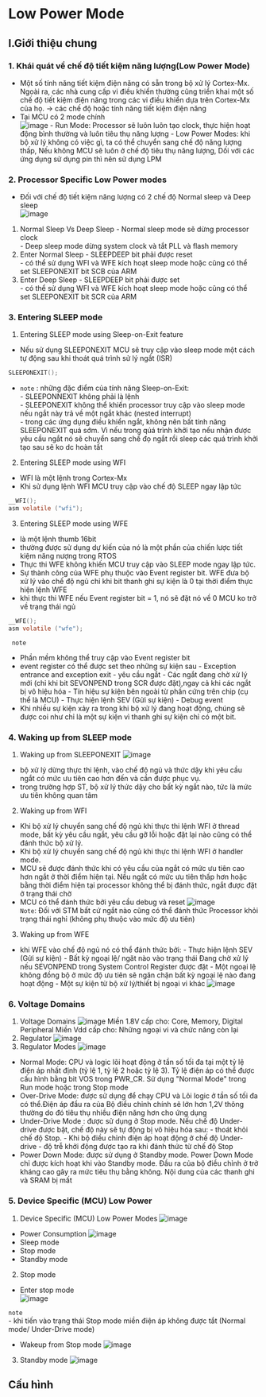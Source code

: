 # Low Power Mode
## I.Giới thiệu chung
### 1. Khái quát về chế độ tiết kiệm năng lượng(Low Power Mode)
- Một số tính năng tiết kiệm điện năng có sẵn trong bộ xử lý Cortex-Mx.
Ngoài ra, các nhà cung cấp vi điều khiển thường cũng triển khai
một số chế độ tiết kiệm điện năng trong các vi điều khiển dựa trên Cortex-Mx của họ. -> các chế độ hoặc tính năng tiết kiệm điện năng 
- Tại MCU có 2 mode chính \
![image](LPWmode.png) 
\- Run Mode: Processor sẽ luôn luôn tạo clock, thực hiện hoạt động bình thường và luôn tiêu thụ năng lượng 
\- Low Power Modes: khi bộ xử lý không có việc gì, ta có thể chuyển sang chế độ năng lượng thấp, Nếu không MCU sẽ luôn ở chế độ tiêu thụ năng lượng, Dối với các ứng dụng sử dụng pin thì nên sử dụng LPM 
### 2. Processor Specific Low Power modes
- Đối với chế độ tiết kiệm năng lượng có 2 chế độ Normal sleep và Deep sleep \
![image](LPM_sleepmode.png)
1. Normal Sleep Vs Deep Sleep
\- Normal sleep mode sẽ dừng processor clock \
\- Deep sleep mode dừng system clock và tắt PLL và flash memory
2. Enter Normal Sleep
\- SLEEPDEEP bit phải được reset \
\- có thể sử dụng WFI và WFE kích hoạt sleep mode hoặc cũng có thể set SLEEPONEXIT bit SCB của ARM
3. Enter Deep Sleep
\- SLEEPDEEP bit phải được set \
\- có thể sử dụng WFI và WFE kích hoạt sleep mode hoặc cũng có thể set SLEEPONEXIT bit SCR của ARM 
### 3. Entering SLEEP mode 
1. Entering SLEEP mode using Sleep-on-Exit feature
- Nếu sử dụng SLEEPONEXIT MCU sẽ truy cập vào sleep mode một cách tự động sau khi thoát quá trình sử lý ngắt (ISR)
``` C
SLEEPONEXIT();
``` 
- ``note`` : những đặc điểm của tính năng Sleep-on-Exit: \
\- SLEEPONNEXIT không phải là lệnh \
\- SLEEPONEXIT không thể khiến processor truy cập vào sleep mode nếu ngắt này trả về một ngắt khác (nested interrupt) \
\- trong các ứng dụng điều khiển ngắt, không nên bất tính năng SLEEPONEXIT quá sớm. Vì nếu trong qúá trình khởi tạo nếu nhận được yêu cầu ngắt nó sẽ chuyển sang chế đọ ngắt rồi sleep các quá trình khởi tạo sau sẽ ko dc hoàn tất 

2. Entering SLEEP mode using WFI
- WFI là một lệnh trong Cortex-Mx
- Khi sử dụng lệnh WFI MCU truy cập vào chế độ SLEEP ngay lập tức
``` C
__WFI();
asm volatile ("wfi");
``` 

3. Entering SLEEP mode using WFE
- là một lệnh thumb 16bit
- thường được sử dụng dự kiến của nó là một phần của chiến lược tiết kiệm năng nượng trong RTOS 
- Thực thi WFE không khiến MCU truy cập vào SLEEP mode ngay lập tức. 
- Sự thành công của WFE phụ thuộc vào Event register bit. WFE đưa bộ xử lý vào chế độ ngủ chỉ khi bit thanh ghi sự kiện là 0 tại thời điểm thực hiện lệnh WFE
- khi thực thi WFE nếu Event register bit = 1, nó sẽ đặt nó về 0 MCU ko trở về trạng thái ngủ
``` C
__WFE();
asm volatile ("wfe");
```
`` note``
- Phần mềm không thể truy cập vào Event register bit
- event register có thể được set theo những sự kiện sau
\- Exception entrance and exception exit 
\- yêu cầu ngắt
\- Các ngắt đang chờ xử lý mới (chỉ khi bit SEVONPEND trong SCR được đặt),ngay cả khi các ngắt bị vô hiệu hóa 
\- Tín hiệu sự kiện bên ngoài từ phần cứng trên chip (cụ thể là MCU)
\- Thực hiện lệnh SEV (Gửi sự kiện)
\- Debug event
- Khi nhiều sự kiện xảy ra trong khi bộ xử lý đang hoạt động, chúng sẽ được coi như chỉ là một sự kiện vì thanh ghi sự kiện chỉ có một bit.
### 4. Waking up from SLEEP mode
1. Waking up from SLEEPONEXIT
![image](LPM_SLEEPONEXIT.png) 
- bộ xử lý dừng thực thi lệnh, vào chế độ ngủ và thức dậy khi
yêu cầu ngắt có mức ưu tiên cao hơn đến và cần được phục vụ.
- trong trường hợp ST, bộ xử lý thức dậy cho bất kỳ ngắt nào, tức là mức ưu tiên không quan tâm
2. Waking up from WFI
- Khi bộ xử lý chuyển sang chế độ ngủ khi thực thi lệnh WFI ở thread mode, bất kỳ yêu cầu ngắt, yêu cầu gỡ lỗi hoặc đặt lại nào cũng có thể đánh thức bộ xử lý.
- Khi bộ xử lý chuyển sang chế độ ngủ khi thực thi lệnh WFI ở handler mode.
- MCU sẽ được đánh thức khi có yêu cầu của ngắt có mức ưu tiên cao hơn ngắt ở thời điểm hiện tại. Nếu ngắt có mức ưu tiên thấp hơn hoặc bằng thời điểm hiện tại processor không thể bị đánh thức, ngắt được đặt ở trạng thái chờ
- MCU có thể đánh thức bởi yêu cầu debug và reset
![image](LPM_WFI.png) \
``Note``: Đối với STM bất cứ ngắt nào cũng có thể đánh thức Processor khỏi trạng thái nghỉ (không phụ thuộc vào mức độ ưu tiên)
3. Waking up from WFE
- khi WFE vào chế độ ngủ nó có thể đánh thức bởi:
\- Thực hiện lệnh SEV (Gửi sự kiện)
\- Bất kỳ ngoại lệ/ ngăt nào vào trạng thái Đang chờ xử lý nếu SEVONPEND trong System Control Register được đặt
\- Một ngoại lệ không đồng bộ ở mức độ ưu tiên sẽ ngăn chặn bất kỳ ngoại lệ nào đang hoạt động
\- Một sự kiện từ bộ xử lý/thiết bị ngoại vi khác
![image](LPM_WFE.png)

### 6. Voltage Domains
1. Voltage Domains
![image](LPM_VoltageDomain.png)
Miền 1.8V cấp cho: Core, Memory, Digital Peripheral
Miền Vdd cấp cho: Những ngoại vi và chức năng còn lại
2. Regulator
![image](LPM_VoltageRegulator.png)
3. Regulator Modes
![image](LPM_regulatormodes.png)
- Normal Mode: CPU và logic lõi hoạt động ở tần số tối đa tại một tỷ lệ điện áp nhất định (tỷ lệ 1, tỷ lệ 2 hoặc tỷ lệ 3). Tỷ lệ điện áp có thể được cấu hình bằng bit VOS trong PWR_CR. Sử dụng "Normal Mode" trong Run mode hoặc trong Stop mode
- Over-Drive Mode: được sử dụng để chạy CPU và Lõi logic ở tần số tối đa có thể.Điện áp đầu ra của Bộ điều chỉnh chính sẽ lớn hơn 1,2V thông thường do đó tiêu thụ nhiều điện năng hơn cho ứng dụng
- Under-Drive Mode : được sử dụng ở Stop mode. Nếu chế độ Under-drive được bật, chế độ này sẽ tự động bị vô hiệu hóa sau:
\- thoát khỏi chế độ Stop.
\- Khi bộ điều chỉnh điện áp hoạt động ở chế độ Under-drive
\- độ trễ khởi động được tạo ra khi đánh thức từ chế độ Stop 
- Power Down Mode: được sử dụng ở Standby mode. Power Down Mode chỉ được kích hoạt khi vào Standby mode. Đầu ra của bộ điều chỉnh ở trở kháng cao gây ra mức tiêu thụ bằng không. Nội dung của các thanh ghi và SRAM bị mất
### 5. Device Specific (MCU) Low Power 
1. Device Specific (MCU) Low Power Modes
![image](LPM_extension.png)
- Power Consumption
![image](LPMconsumption.png)
- Sleep mode
- Stop mode
- Standby mode
2. Stop mode
- Enter stop mode \
![image](LPM_enterStopmode.png) 
<!-- ![image](LPM_stopmode.png) -->
`` note `` \
\- khi tiến vào trạng thái Stop mode miền điện áp không được tắt (Normal mode/ Under-Drive mode)
- Wakeup from Stop mode
![image](LPM_IConsumption_Wakeuptime.png)
3. Standby mode
![image](LPM_Standbymode.png)
## Cấu hình 